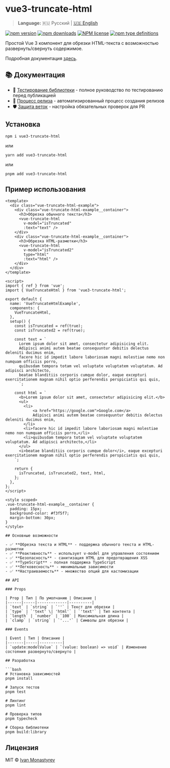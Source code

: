 # vue3-truncate-html

> **Language:** 🇷🇺 Русский | [🇺🇸 English](./README_EN.md)

[![npm version](https://badge.fury.io/js/vue3-truncate-html.svg)](https://badge.fury.io/js/vue3-truncate-html)
[![npm downloads](https://img.shields.io/npm/dw/vue3-truncate-html)](https://badge.fury.io/js/vue3-truncate-html)
[![NPM license](https://img.shields.io/npm/l/vue3-truncate-html)](https://github.com/ikloster03/vue3-truncate-html/blob/main/LICENSE)
[![npm type definitions](https://img.shields.io/npm/types/vue3-truncate-html)](https://github.com/ikloster03/vue3-truncate-html)

Простой Vue 3 компонент для обрезки HTML-текста с возможностью развернуть/свернуть содержимое.

Подробная документация [здесь](https://vue3-truncate-html.ikloster.dev).

## 📚 Документация

- 🧪 [Тестирование библиотеки](./.github/TESTING.md) - полное руководство по тестированию перед публикацией
- 🚀 [Процесс релиза](./.github/RELEASE.md) - автоматизированный процесс создания релизов
- 🛡️ [Защита веток](./.github/BRANCH_PROTECTION.md) - настройка обязательных проверок для PR

## Установка

```shell
npm i vue3-truncate-html
```

или

```shell
yarn add vue3-truncate-html
```

или

```shell
pnpm add vue3-truncate-html
```

## Пример использования

```vue
<template>
  <div class="vue-truncate-html-example">
    <div class="vue-truncate-html-example__container">
      <h3>Обрезка обычного текста</h3>
      <vue-truncate-html
        v-model="isTruncated"
        :text="text" />
    </div>
    <div class="vue-truncate-html-example__container">
      <h3>Обрезка HTML-разметки</h3>
      <vue-truncate-html
        v-model="isTruncated2"
        type="html"
        :text="html" />
    </div>
  </div>
</template>

<script>
import { ref } from 'vue';
import { VueTruncateHtml } from 'vue3-truncate-html';

export default {
  name: 'VueTruncateHtmlExample',
  components: {
    VueTruncateHtml,
  },
  setup() {
    const isTruncated = ref(true);
    const isTruncated2 = ref(true);

    const text = `
      Lorem ipsum dolor sit amet, consectetur adipisicing elit.
      Adipisci animi autem beatae consequuntur debitis delectus deleniti ducimus enim,
      facere hic id impedit labore laboriosam magni molestiae nemo non numquam officiis porro,
      quibusdam tempora totam vel voluptate voluptatem voluptatum. Ad adipisci architecto,
      beatae blanditiis corporis cumque dolor, eaque excepturi exercitationem magnam nihil optio perferendis perspiciatis qui quis,
      `;

    const html = `
      <b>Lorem ipsum dolor sit amet, consectetur adipisicing elit.</b>
      <ul>
        <li>
            <a href="https://google.com">Google.com</a>
            Adipisci animi autem beatae consequuntur debitis delectus deleniti ducimus enim,
        </li>
        <li>facere hic id impedit labore laboriosam magni molestiae nemo non numquam officiis porro,</li>
        <li>quibusdam tempora totam vel voluptate voluptatem voluptatum. Ad adipisci architecto,</li>
      </ul>
      <i>beatae blanditiis corporis cumque dolor</i>, eaque excepturi exercitationem magnam nihil optio perferendis perspiciatis qui quis,
    `;

    return {
      isTruncated, isTruncated2, text, html,
    };
  },
};
</script>

<style scoped>
.vue-truncate-html-example__container {
  padding: 15px;
  background-color: #f3f5f7;
  margin-bottom: 30px;
}
</style>

## Основные возможности

- ✅ **Обрезка текста и HTML** - поддержка обычного текста и HTML-разметки
- ✅ **Реактивность** - использует v-model для управления состоянием
- ✅ **Безопасность** - санитизация HTML для предотвращения XSS
- ✅ **TypeScript** - полная поддержка TypeScript
- ✅ **Легковесность** - минимальные зависимости
- ✅ **Настраиваемость** - множество опций для кастомизации

## API

### Props

| Prop | Тип | По умолчанию | Описание |
|------|-----|-------------|----------|
| `text` | `string` | `''` | Текст для обрезки |
| `type` | `'text' \| 'html'` | `'text'` | Тип контента |
| `length` | `number` | `100` | Максимальная длина |
| `clamp` | `string` | `'...'` | Символы для обрезки |

### Events

| Event | Тип | Описание |
|-------|-----|----------|
| `update:modelValue` | `(value: boolean) => void` | Изменение состояния развернуто/свернуто |

## Разработка

```bash
# Установка зависимостей
pnpm install

# Запуск тестов
pnpm test

# Линтинг
pnpm lint

# Проверка типов
pnpm typecheck

# Сборка библиотеки
pnpm build:library
```

## Лицензия

MIT © [Ivan Monastyrev](https://github.com/ikloster03)
